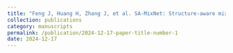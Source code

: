 ```yaml
---
title: "Feng J, Huang H, Zhang J, et al. SA-MixNet: Structure-aware mixup and invariance learning for scribble-supervised road extraction in remote sensing images[J]. IEEE Transactions on Geoscience and Remote Sensing, 2024."
collection: publications
category: manuscripts
permalink: /publication/2024-12-17-paper-title-number-1
date: 2024-12-17
---
```

